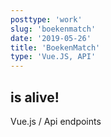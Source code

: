 ```yaml
---
posttype: 'work'
slug: 'boekenmatch'
date: '2019-05-26'
title: 'BoekenMatch'
type: 'Vue.JS, API'
---
```


## is alive!

Vue.js / Api endpoints

